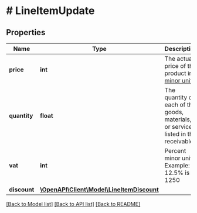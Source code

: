# # LineItemUpdate

## Properties

Name | Type | Description | Notes
------------ | ------------- | ------------- | -------------
**price** | **int** | The actual price of the product in [minor units](https://docs.monite.com/docs/currencies#minor-units). | [optional]
**quantity** | **float** | The quantity of each of the goods, materials, or services listed in the receivable. | [optional]
**vat** | **int** | Percent minor units. Example: 12.5% is 1250 | [optional]
**discount** | [**\OpenAPI\Client\Model\LineItemDiscount**](LineItemDiscount.md) |  | [optional]

[[Back to Model list]](../../README.md#models) [[Back to API list]](../../README.md#endpoints) [[Back to README]](../../README.md)
